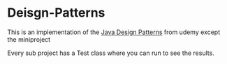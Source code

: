 # Deisgn-Patterns

This is an implementation of the [Java Design Patterns](https://operativeuniversity.udemy.com/course/java-design-patterns/learn/quiz/4404402#overview)
from udemy except the miniproject

Every sub project has a Test class where you can run to see the results.
